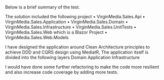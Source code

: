 Below is a brief summary of the test.

The solution included the following project
•	VirginMedia.Sales.Api
•	VirginMedia.Sales.Application
•	VirginMedia.Sales.Domain
•	VirginMedia.Sales.Infrastructure
•	VirginMedia.Sales.UnitTests
•	VirginMedia.Sales.Web which is a Blazor Project
•	VirginMedia.Sales.Web.Models

I have designed the application around Clean Architecture principles to achieve DDD and CQRS design using MediatR, The application itself is divided into the following layers
  Domain
  Application
  Infrastructure

I would have done some further refactoring to make the code more resilient and also increase code coverage by adding more tests.
